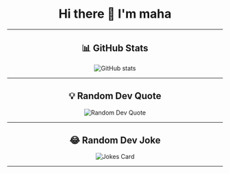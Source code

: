 <div align="center">

# Hi there 👋 I'm maha 

---

## 📊 GitHub Stats
<img src="https://github-readme-stats.vercel.app/api?username=MahaRafeet&show_icons=true&rank_icon=github&theme=dark&border_radius=12" alt="GitHub stats" />

---

## 💡 Random Dev Quote
<img src="https://quotes-github-readme.vercel.app/api?type=horizontal&theme=dark" alt="Random Dev Quote" />

---

## 😂 Random Dev Joke
<img src="https://readme-jokes.vercel.app/api?theme=dark" alt="Jokes Card" />

---


</div>
